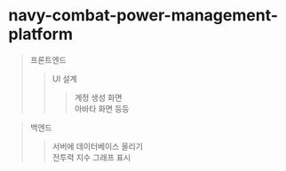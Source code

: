 # navy-combat-power-management-platform

>프론트엔드
>>UI 설계  
>>>계정 생성 화면  
>>>아바타 화면
>>>등등  

>백엔드
>>서버에 데이터베이스 올리기  
>>전투력 지수 그래프 표시  
  

